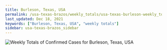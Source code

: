 ```yaml
---
title: Burleson, Texas, USA
permalink: /usa-texas-brazos/weekly_totals/usa-texas-burleson-weekly_totals.html
last_updated: Dec 18, 2021
keywords: ["Burleson, Texas, USA", "weekly totals"]
sidebar: usa-texas-brazos_sidebar
---
```


![Weekly Totals of Confirmed Cases for Burleson, Texas, USA](/covid_tracker/images/graphs/usa-texas-burleson-weekly_totals_graph.png)
